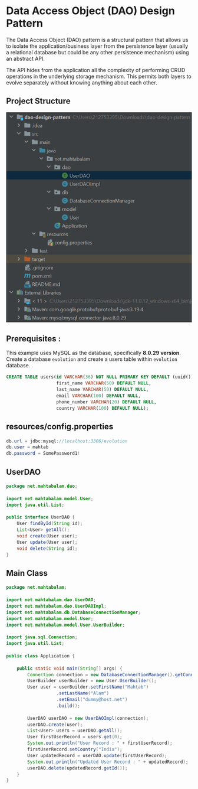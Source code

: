 # Data Access Object (DAO) Design Pattern

The Data Access Object (DAO) pattern is a structural pattern that allows us to isolate the application/business layer from the persistence layer (usually a relational database but could be any other persistence mechanism) using an abstract API.

The API hides from the application all the complexity of performing CRUD operations in the underlying storage mechanism. This permits both layers to evolve separately without knowing anything about each other.


## Project Structure
![Project Structure](project-structure.PNG?raw=true)

## Prerequisites :
This example uses MySQL as the database, specifically **8.0.29 version**. Create a database `evolution` and create a users table within `evolution` database.

```sql
CREATE TABLE users(id VARCHAR(36) NOT NULL PRIMARY KEY DEFAULT (uuid()),
                   first_name VARCHAR(50) DEFAULT NULL,
                   last_name VARCHAR(50) DEFAULT NULL,
                   email VARCHAR(100) DEFAULT NULL,
                   phone_number VARCHAR(20) DEFAULT NULL,
                   country VARCHAR(100) DEFAULT NULL);
```

## resources/config.properties
```java
db.url = jdbc:mysql://localhost:3306/evolution
db.user = mahtab
db.password = SomePassword1!

```

## UserDAO
```java
package net.mahtabalam.dao;

import net.mahtabalam.model.User;
import java.util.List;

public interface UserDAO {
    User findById(String id);
    List<User> getAll();
    void create(User user);
    User update(User user);
    void delete(String id);
}
```

## Main Class
```java
package net.mahtabalam;

import net.mahtabalam.dao.UserDAO;
import net.mahtabalam.dao.UserDAOImpl;
import net.mahtabalam.db.DatabaseConnectionManager;
import net.mahtabalam.model.User;
import net.mahtabalam.model.User.UserBuilder;

import java.sql.Connection;
import java.util.List;

public class Application {

    public static void main(String[] args) {
        Connection connection = new DatabaseConnectionManager().getConnection();
        UserBuilder userBuilder = new User.UserBuilder();
        User user = userBuilder.setFirstName("Mahtab")
                   .setLastName("Alam")
                   .setEmail("dummy@host.net")
                   .build();

        UserDAO userDAO = new UserDAOImpl(connection);
        userDAO.create(user);
        List<User> users = userDAO.getAll();
        User firstUserRecord = users.get(0);
        System.out.println("User Record : " + firstUserRecord);
        firstUserRecord.setCountry("India");
        User updatedRecord = userDAO.update(firstUserRecord);
        System.out.println("Updated User Record : " + updatedRecord);
        userDAO.delete(updatedRecord.getId());
    }
}

```
